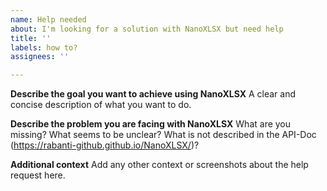 ```yaml
---
name: Help needed
about: I'm looking for a solution with NanoXLSX but need help
title: ''
labels: how to?
assignees: ''

---
```


**Describe the goal you want to achieve using NanoXLSX**
A clear and concise description of what you want to do.

**Describe the problem you are facing with NanoXLSX**
What are you missing? What seems to be unclear? What is not described in the API-Doc (https://rabanti-github.github.io/NanoXLSX/)? 

**Additional context**
Add any other context or screenshots about the help request here.
